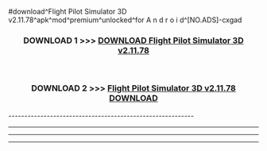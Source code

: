#download^Flight Pilot Simulator 3D v2.11.78^apk^mod^premium^unlocked^for A n d r o i d^[NO.ADS]-cxgad



<div align="center">

<h3>DOWNLOAD 1 >>> <a href="https://runaway1.web.app/?sq=Flight Pilot Simulator 3D v2.11.78">DOWNLOAD Flight Pilot Simulator 3D v2.11.78</a></h3><br>

<h3>DOWNLOAD 2 >>> <a href="https://runaway1.web.app/?sq=Flight Pilot Simulator 3D v2.11.78">Flight Pilot Simulator 3D v2.11.78 DOWNLOAD </a></h3>

</div>
----------------------------------------------------------

----------------------------------------------------------

----------------------------------------------------------

----------------------------------------------------------



